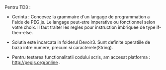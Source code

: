 Pentru TD3 : 

* Cerinta : Concevez la grammaire d'un langage de programmation a l'aide de PEG.js. Le langage peut-etre imperative ou fonctionnel selon votre choix. Il faut traiter les regles pour instruction imbriquee de type if-then-else.

* Solutia este incarcata in folderul Devoir3. Sunt definite operatiile de baza intre numere, precum si caracterele(String).

* Pentru testarea functionalitatii codului scris, am accesat platforma : http://pegjs.org/online . 
